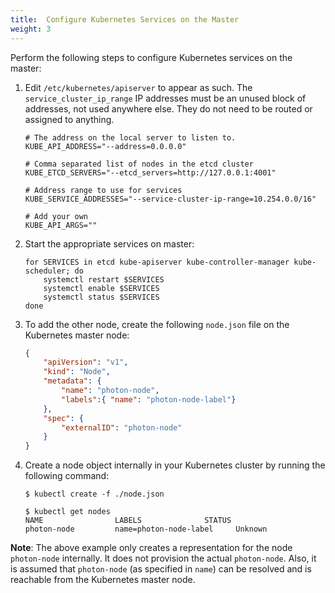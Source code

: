 ```yaml
---
title:  Configure Kubernetes Services on the Master
weight: 3
---
```


Perform the following steps to configure Kubernetes services on the master:

1. Edit `/etc/kubernetes/apiserver` to appear as such.  The `service_cluster_ip_range` IP addresses must be an unused block of addresses, not used anywhere else.  They do not need to be routed or assigned to anything.

    ```
    # The address on the local server to listen to.
    KUBE_API_ADDRESS="--address=0.0.0.0"
    
    # Comma separated list of nodes in the etcd cluster
    KUBE_ETCD_SERVERS="--etcd_servers=http://127.0.0.1:4001"
    
    # Address range to use for services
    KUBE_SERVICE_ADDRESSES="--service-cluster-ip-range=10.254.0.0/16"
    
    # Add your own
    KUBE_API_ARGS=""
    ```

1. Start the appropriate services on master:

    ```
    for SERVICES in etcd kube-apiserver kube-controller-manager kube-scheduler; do
    	systemctl restart $SERVICES
    	systemctl enable $SERVICES
    	systemctl status $SERVICES
    done
    ```

1. To add the other node, create the following `node.json` file on the Kubernetes master node:

    ```json
    {
        "apiVersion": "v1",
        "kind": "Node",
        "metadata": {
            "name": "photon-node",
            "labels":{ "name": "photon-node-label"}
        },
        "spec": {
            "externalID": "photon-node"
        }
    }
    ```
    
1. Create a node object internally in your Kubernetes cluster by running the following command:
    
    ```console
    $ kubectl create -f ./node.json
    
    $ kubectl get nodes
    NAME                LABELS              STATUS
    photon-node         name=photon-node-label     Unknown
    ```

**Note**: The above example only creates a representation for the node `photon-node` internally. It does not provision the actual `photon-node`. Also, it is assumed that `photon-node` (as specified in `name`) can be resolved and is reachable from the Kubernetes master node. 